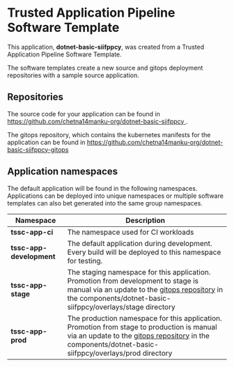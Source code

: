 # Trusted Application Pipeline Software Template

This application, **dotnet-basic-siifppcy**, was created from a Trusted Application Pipeline Software Template.

The software templates create a new source and gitops deployment repositories with a sample source application. 

## Repositories

The source code for your application can be found in [https://github.com/chetna14manku-org/dotnet-basic-siifppcy ](https://github.com/chetna14manku-org/dotnet-basic-siifppcy ).
 
The gitops repository, which contains the kubernetes manifests for the application can be found in 
[https://github.com/chetna14manku-org/dotnet-basic-siifppcy-gitops ](https://github.com/chetna14manku-org/dotnet-basic-siifppcy-gitops ) 

## Application namespaces 

The default application will be found in the following namespaces. Applications can be deployed into unique namespaces or multiple software templates can also bet generated into the same group namespaces.  

|  Namespace   |  Description   |  
| -------- | -------- |
| **tssc-app-ci** | The namespace used for CI workloads |
| **tssc-app-development** | The default application during development. Every build will be deployed to this namespace for testing. |
| **tssc-app-stage** | The staging namespace for this application. Promotion from development to stage is manual via an update to the [gitops repository](https://github.com/chetna14manku-org/dotnet-basic-siifppcy-gitops ) in the components/dotnet-basic-siifppcy/overlays/stage directory |
| **tssc-app-prod** | The production namespace for this application. Promotion from stage to production is manual via an update to the [gitops repository](https://github.com/chetna14manku-org/dotnet-basic-siifppcy-gitops ) in the components/dotnet-basic-siifppcy/overlays/prod directory |